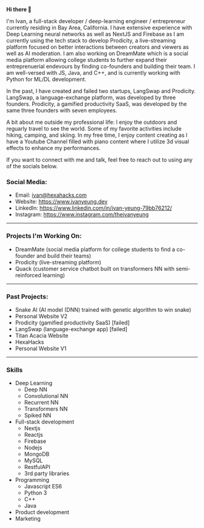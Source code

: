 **Hi there 👋**

I'm Ivan, a full-stack developer / deep-learning engineer / entrepreneur currently residing in Bay Area, California. I have extensive experience with Deep Learning neural networks as well as NextJS and Firebase as I am currently using the tech stack to develop Prodicity, a live-streaming platform focused on better interactions between creators and viewers as well as AI moderation. I am also working on DreamMate which is a social media platform allowing college students to further expand their entreprenuerial endevours by finding co-founders and building their team. I am well-versed with JS, Java, and C++, and is currently working with Python for ML/DL development.

In the past, I have created and failed two startups, LangSwap and Prodicity. LangSwap, a language-exchange platform, was developed by three founders. Prodicity, a gamified productivity SaaS, was developed by the same three founders with seven employees. 

A bit about me outside my professional life: I enjoy the outdoors and reguarly travel to see the world. Some of my favorite activities include hiking, camping, and skiing. In my free time, I enjoy content creating as I have a Youtube Channel filled with piano content where I utilize 3d visual effects to enhance my performances.

If you want to connect with me and talk, feel free to reach out to using any of the socials below.

### Social Media:

 - Email: ivan@hexahacks.com
 - Website: https://www.ivanyeung.dev
 - LinkedIn: https://www.linkedin.com/in/ivan-yeung-79bb76212/
 - Instagram: https://www.instagram.com/theivanyeung

---

### Projects I'm Working On:

 - DreamMate (social media platform for college students to find a co-founder and build their teams)
 - Prodicity (live-streaming platform)
 - Quack (customer service chatbot built on transformers NN with semi-reinforced learning)

---

### Past Projects:

 - Snake AI (AI model (DNN) trained with genetic algorithm to win snake)
 - Personal Website V2
 - Prodicity (gamified productivity SaaS) [failed]
 - LangSwap (language-exchange app) [failed]
 - Titan Acacia Website
 - HexaHacks
 - Personal Website V1

---

### Skills

 - Deep Learning
   + Deep NN
   + Convolutional NN
   + Recurrent NN
   + Transformers NN
   + Spiked NN
 - Full-stack development
    + Nextjs
    + Reactjs
    + Firebase
    + Nodejs
    + MongoDB
    + MySQL
    + RestfulAPI
    + 3rd party libraries
 - Programming
    + Javascript ES6
    + Python 3
    + C++
    + Java
 - Product development
 - Marketing
